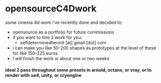 # opensourceC4Dwork

some cinema 4d work i've recently done and decided to:
- opensource as a portfolio for future commissions
- if you want to hire 2 work for you: 
  - selfdeterminedhermit [at] gmail [dot] com
- i can make you like 50-200 shapes as prototypes at the level of these for like 150-225 euros
- I will finish the work in about one or two weeks

#### ideal 2 pass throughout some presets in arnold, octane, or vray, or to render with ue4, unity, or cryengine

